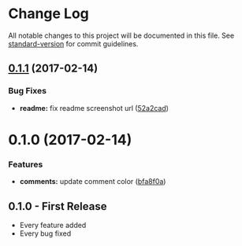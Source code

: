 # Change Log

All notable changes to this project will be documented in this file. See [standard-version](https://github.com/conventional-changelog/standard-version) for commit guidelines.

<a name="0.1.1"></a>
## [0.1.1](https://github.com/alexcorre/atom-sidetracked/compare/v0.1.0...v0.1.1) (2017-02-14)


### Bug Fixes

* **readme:** fix readme screenshot url ([52a2cad](https://github.com/alexcorre/atom-sidetracked/commit/52a2cad))



<a name="0.1.0"></a>
# 0.1.0 (2017-02-14)


### Features

* **comments:** update comment color ([bfa8f0a](https://github.com/alexcorre/atom-sidetracked/commit/bfa8f0a))



## 0.1.0 - First Release
* Every feature added
* Every bug fixed

